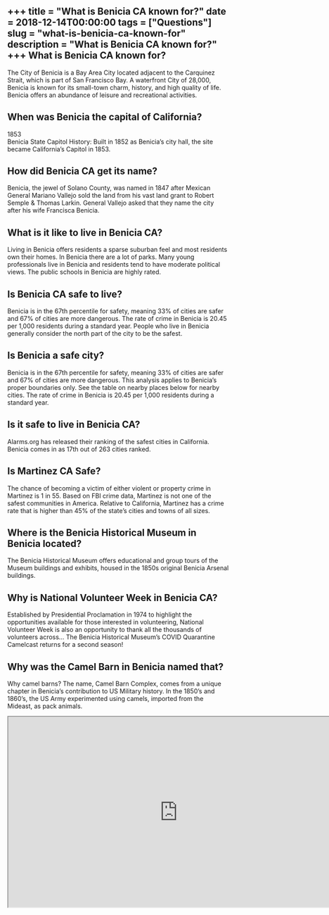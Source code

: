 +++
title = "What is Benicia CA known for?"
date = 2018-12-14T00:00:00
tags = ["Questions"]
slug = "what-is-benicia-ca-known-for"
description = "What is Benicia CA known for?"
+++
What is Benicia CA known for?
-----------------------------

The City of Benicia is a Bay Area City located adjacent to the Carquinez Strait, which is part of San Francisco Bay. A waterfront City of 28,000, Benicia is known for its small-town charm, history, and high quality of life. Benicia offers an abundance of leisure and recreational activities.

When was Benicia the capital of California?
-------------------------------------------

1853  
Benicia State Capitol History: Built in 1852 as Benicia’s city hall, the site became California’s Capitol in 1853.

How did Benicia CA get its name?
--------------------------------

Benicia, the jewel of Solano County, was named in 1847 after Mexican General Mariano Vallejo sold the land from his vast land grant to Robert Semple &amp; Thomas Larkin. General Vallejo asked that they name the city after his wife Francisca Benicia.

What is it like to live in Benicia CA?
--------------------------------------

Living in Benicia offers residents a sparse suburban feel and most residents own their homes. In Benicia there are a lot of parks. Many young professionals live in Benicia and residents tend to have moderate political views. The public schools in Benicia are highly rated.

Is Benicia CA safe to live?
---------------------------

Benicia is in the 67th percentile for safety, meaning 33% of cities are safer and 67% of cities are more dangerous. The rate of crime in Benicia is 20.45 per 1,000 residents during a standard year. People who live in Benicia generally consider the north part of the city to be the safest.

Is Benicia a safe city?
-----------------------

Benicia is in the 67th percentile for safety, meaning 33% of cities are safer and 67% of cities are more dangerous. This analysis applies to Benicia’s proper boundaries only. See the table on nearby places below for nearby cities. The rate of crime in Benicia is 20.45 per 1,000 residents during a standard year.

Is it safe to live in Benicia CA?
---------------------------------

Alarms.org has released their ranking of the safest cities in California. Benicia comes in as 17th out of 263 cities ranked.

Is Martinez CA Safe?
--------------------

The chance of becoming a victim of either violent or property crime in Martinez is 1 in 55. Based on FBI crime data, Martinez is not one of the safest communities in America. Relative to California, Martinez has a crime rate that is higher than 45% of the state’s cities and towns of all sizes.

Where is the Benicia Historical Museum in Benicia located?
----------------------------------------------------------

The Benicia Historical Museum offers educational and group tours of the Museum buildings and exhibits, housed in the 1850s original Benicia Arsenal buildings.

Why is National Volunteer Week in Benicia CA?
---------------------------------------------

Established by Presidential Proclamation in 1974 to highlight the opportunities available for those interested in volunteering, National Volunteer Week is also an opportunity to thank all the thousands of volunteers across… The Benicia Historical Museum’s COVID Quarantine Camelcast returns for a second season!

Why was the Camel Barn in Benicia named that?
---------------------------------------------

Why camel barns? The name, Camel Barn Complex, comes from a unique chapter in Benicia’s contribution to US Military history. In the 1850’s and 1860’s, the US Army experimented using camels, imported from the Mideast, as pack animals.

<iframe allow="accelerometer; autoplay; clipboard-write; encrypted-media; gyroscope; picture-in-picture" allowfullscreen="" class="__youtube_prefs__  epyt-is-override  no-lazyload" data-no-lazy="1" data-origheight="433" data-origwidth="770" data-skipgform_ajax_framebjll="" height="433" id="_ytid_33059" loading="lazy" src="https://www.youtube.com/embed/SkCP9tS7Qtg?enablejsapi=1&autoplay=0&cc_load_policy=0&cc_lang_pref=&iv_load_policy=1&loop=0&modestbranding=0&rel=1&fs=1&playsinline=0&autohide=2&theme=dark&color=red&controls=1&" title="YouTube player" width="770"></iframe>